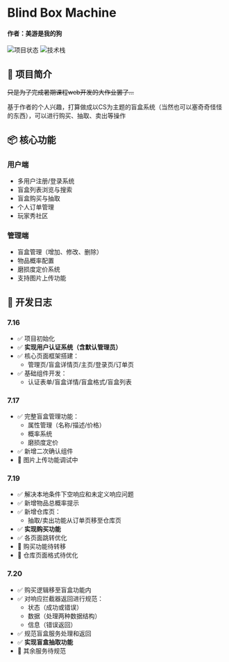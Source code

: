 # Blind Box Machine

#### 作者：美游是我的狗
![项目状态](https://img.shields.io/badge/状态-开发中-orange) 
![技术栈](https://img.shields.io/badge/技术栈-Vite%2BReact%2BNode.js%2BExpress-blue)

## 🎯 项目简介

~~只是为了完成暑期课程web开发的大作业罢了...~~

基于作者的个人兴趣，打算做成以CS为主题的盲盒系统（当然也可以塞奇奇怪怪的东西），可以进行购买、抽取、卖出等操作

## 📦 核心功能

### 用户端
- 多用户注册/登录系统
- 盲盒列表浏览与搜索
- 盲盒购买与抽取
- 个人订单管理
- 玩家秀社区

### 管理端
- 盲盒管理（增加、修改、删除）
- 物品概率配置
- 磨损度定价系统
- 支持图片上传功能

## 📅 开发日志

### 7.16

- ✅ 项目初始化
- ✅ **实现用户认证系统（含默认管理员）**
- ✅ 核心页面框架搭建：
  - 管理页/盲盒详情页/主页/登录页/订单页
- ✅ 基础组件开发：
  - 认证表单/盲盒详情/盲盒格式/盲盒列表

### 7.17

- ✅ 完整盲盒管理功能：
  - 属性管理（名称/描述/价格）
  - 概率系统
  - 磨损度定价
- ✅ 新增二次确认组件
- 🔧 图片上传功能调试中

### 7.19

- ✅ 解决本地条件下空响应和未定义响应问题
- ✅ 新增物品总概率提示
- ✅ 新增仓库页：
  - 抽取/卖出功能从订单页移至仓库页
- ✅ **实现购买功能**
- ✅ 各页面跳转优化
- 🔧 购买功能待转移
- 🔧 仓库页面格式待优化

### 7.20

- ✅ 购买逻辑移至盲盒功能内
- ✅ 对响应拦截器返回进行规范：
  - 状态（成功或错误）
  - 数据（处理两种数据结构）
  - 信息（错误返回）
- ✅ 规范盲盒服务处理和返回
- ✅ **实现盲盒抽取功能**
- 🔧 其余服务待规范